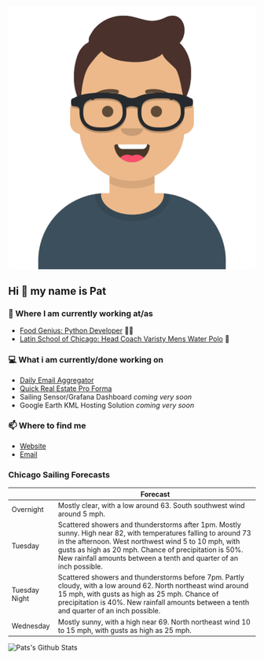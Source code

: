 [![Social banner for p-j-falconer](https://raw.githubusercontent.com/P-J-FALCONER/P-J-FALCONER/master/assets/avataaars.svg)](https://patfalconer.com/)
## Hi :wave: my name is Pat

### 💼 Where I am currently working at/as
- [Food Genius: Python Developer](https://getfoodgenius.com/) 🍔🐍
- [Latin School of Chicago: Head Coach Varisty Mens Water Polo](https://www.latinschool.org/) 🤽


### 💻 What i am currently/done working on
 - [Daily Email Aggregator](https://github.com/P-J-FALCONER/dott_daily_mail)
 - [Quick Real Estate Pro Forma](https://github.com/P-J-FALCONER/henry)
 - Sailing Sensor/Grafana Dashboard *coming very soon*
 - Google Earth KML Hosting Solution *coming very soon*

### 📫 Where to find me
 - [Website](https://patfalconer.com/)
 - [Email](mailto:patrick.j.falconer@gmail.com)


### Chicago Sailing Forecasts
|   | Forecast  |
|---|---|
| Overnight | Mostly clear, with a low around 63. South southwest wind around 5 mph. |
| Tuesday | Scattered showers and thunderstorms after 1pm. Mostly sunny. High near 82, with temperatures falling to around 73 in the afternoon. West northwest wind 5 to 10 mph, with gusts as high as 20 mph. Chance of precipitation is 50%. New rainfall amounts between a tenth and quarter of an inch possible. |
| Tuesday Night | Scattered showers and thunderstorms before 7pm. Partly cloudy, with a low around 62. North northeast wind around 15 mph, with gusts as high as 25 mph. Chance of precipitation is 40%. New rainfall amounts between a tenth and quarter of an inch possible. |
| Wednesday | Mostly sunny, with a high near 69. North northeast wind 10 to 15 mph, with gusts as high as 25 mph. |

![Pats's Github Stats](https://github-readme-stats.vercel.app/api?username=p-j-falconer&show_icons=true&theme=radical)
